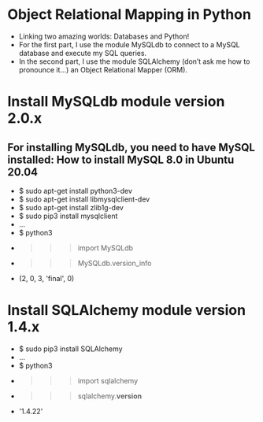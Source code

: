 # Object Relational Mapping in Python
- Linking two amazing worlds: Databases and Python!
- For the first part, I use the module MySQLdb to connect to a MySQL database and execute my SQL queries.
- In the second part, I use the module SQLAlchemy (don’t ask me how to pronounce it…) an Object Relational Mapper (ORM).

# Install MySQLdb module version 2.0.x
## For installing MySQLdb, you need to have MySQL installed: How to install MySQL 8.0 in Ubuntu 20.04

- $ sudo apt-get install python3-dev
- $ sudo apt-get install libmysqlclient-dev
- $ sudo apt-get install zlib1g-dev
- $ sudo pip3 install mysqlclient
- ...
- $ python3
- >>> import MySQLdb
- >>> MySQLdb.version_info 
- (2, 0, 3, 'final', 0)

# Install SQLAlchemy module version 1.4.x
- $ sudo pip3 install SQLAlchemy
- ...
- $ python3
- >>> import sqlalchemy
- >>> sqlalchemy.__version__ 
- '1.4.22'
